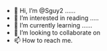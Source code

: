 - 👋 Hi, I’m @Sguy2 ......
- 👀 I’m interested in reading .....
- 🌱 I’m currently learning ......
- 💞️ I’m looking to collaborate on
- 📫 How to reach me.

<!---
Sguy2/Sguy2 is a ✨ special ✨ repository because its `README.md` (this file) appears on your GitHub profile.
You can click the Preview link to take a look at your changes.
--->
